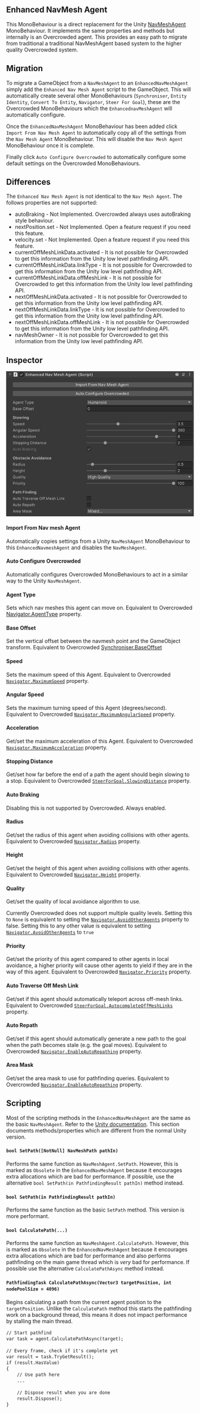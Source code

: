 ## Enhanced NavMesh Agent

This MonoBehaviour is a direct replacement for the Unity [NavMeshAgent](https://docs.unity3d.com/ScriptReference/AI.NavMeshAgent.html) MonoBehaviour. It implements the same properties and methods but internally is an Overcrowded agent. This provides an easy path to migrate from traditional a traditional NavMeshAgent based system to the higher quality Overcrowded system.

## Migration

To migrate a GameObject from a `NavMeshAgent` to an `EnhancedNavMeshAgent` simply add the `Enhanced Nav Mesh Agent` script to the GameObject. This will automatically create several other MonoBehaviours (`Synchroniser`, `Entity Identity`, `Convert To Entity`, `Navigator`, `Steer For Goal`), these are the Overcrowded MonoBehaviours which the `EnhancednavMeshAgent` will automatically configure.

Once the `EnhancedNavMeshAgent` MonoBehaviour has been added click `Import From Nav Mesh Agent` to automatically copy all of the settings from the `Nav Mesh Agent` MonoBehaviour. This will disable the `Nav Mesh Agent` MonoBehaviour once it is complete.

Finally click `Auto Configure Overcrowded` to automatically configure some default settings on the Overcrowded MonoBehaviours.

## Differences

The `Enhanced Nav Mesh Agent` is not identical to the `Nav Mesh Agent`. The follows properties are not supported:
 - autoBraking - Not Implemented. Overcrowded always uses autoBraking style behaviour.
 - nextPosition.set - Not Implemented. Open a feature request if you need this feature.
 - velocity.set - Not Implemented. Open a feature request if you need this feature.
 - currentOffMeshLinkData.activated - It is not possible for Overcrowded to get this information from the Unity low level pathfinding API.
 - currentOffMeshLinkData.linkType - It is not possible for Overcrowded to get this information from the Unity low level pathfinding API.
 - currentOffMeshLinkData.offMeshLink - It is not possible for Overcrowded to get this information from the Unity low level pathfinding API.
 - nextOffMeshLinkData.activated - It is not possible for Overcrowded to get this information from the Unity low level pathfinding API.
 - nextOffMeshLinkData.linkType - It is not possible for Overcrowded to get this information from the Unity low level pathfinding API.
 - nextOffMeshLinkData.offMeshLink - It is not possible for Overcrowded to get this information from the Unity low level pathfinding API.
 - navMeshOwner - It is not possible for Overcrowded to get this information from the Unity low level pathfinding API.

## Inspector

![Enhanced Nav Mesh Agent Inspector](../../images/EnhancedNavMeshAgentInspector.png)

#### Import From Nav mesh Agent

Automatically copies settings from a Unity `NavMeshAgent` MonoBehaviour to this `EnhancedNavmeshAgent` and disables the `NavMeshAgent`.

#### Auto Configure Overcrowded

Automatically configures Overcrowded MonoBehaviours to act in a similar way to the Unity `NavMeshAgent`.

#### Agent Type

Sets which nav meshes this agent can move on. Equivalent to Overcrowded [Navigator.AgentType](../Navigator#agent-type) property.

#### Base Offset

Set the vertical offset between the navmesh point and the GameObject transform. Equivalent to Overcrowded [Synchroniser.BaseOffset](../Synchroniser#base-offset-y-axis)

#### Speed

Sets the maximum speed of this Agent. Equivalent to Overcrowded [`Navigator.MaximumSpeed`](../Navigator#maximum-speed) property.

#### Angular Speed

Sets the maximum turning speed of this Agent (degrees/second). Equivalent to Overcrowded [`Navigator.MaximumAngularSpeed`](../Navigator#maximum-angular-speed) property.

#### Acceleration

Get/set the maximum acceleration of this Agent. Equivalent to Overcrowded [`Navigator.MaximumAcceleration`](../Navigator#maximum-acceleration) property.

#### Stopping Distance

Get/set how far before the end of a path the agent should begin slowing to a stop. Equivalent to Overcrowded [`SteerForGoal.SlowingDistance`](../Steering/SteerForGoal#slowing-distance) property.

#### Auto Braking

Disabling this is not supported by Overcrowded. Always enabled.

#### Radius

Get/set the radius of this agent when avoiding collisions with other agents. Equivalent to Overcrowded [`Navigator.Radius`](../Navigator#radius) property.

#### Height

Get/set the height of this agent when avoiding collisions with other agents. Equivalent to Overcrowded [`Navigator.Height`](../Navigator#height) property.

#### Quality

Get/set the quality of local avoidance algorithm to use.

Currently Overcrowded does not support multiple quality levels. Setting this to `None` is equivalent to setting the [`Navigator.AvoidOtherAgents`](../Navigator#avoid-local-obstacles) property to false. Setting this to any other value is equivalent to setting [`Navigator.AvoidOtherAgents`](../Navigator#avoid-local-obstacles) to `true`

#### Priority

Get/set the priority of this agent compared to other agents in local avoidance, a higher priority will cause other agents to yield if they are in the way of this agent. Equivalent to Overcrowded [`Navigator.Priority`](../Navigator#priority-range) property.

#### Auto Traverse Off Mesh Link

Get/set if this agent should automatically teleport across off-mesh links. Equivalent to Overcrowded [`SteerForGoal.AutocompleteOffMeshLinks`](../Steering/SteerForGoal#autocomplete-off-mesh-links) property.

#### Auto Repath

Get/set if this agent should automatically generate a new path to the goal when the path becomes stale (e.g. the goal moves). Equivalent to Overcrowded [`Navigator.EnableAutoRepathing`](../Navigator#disable-automatic-repathing) property.

#### Area Mask

Get/set the area mask to use for pathfinding queries. Equivalent to Overcrowded [`Navigator.EnableAutoRepathing`](../Navigator#AreaMask) property.

## Scripting

Most of the scripting methods in the `EnhancedNavMeshAgent` are the same as the basic `NavMeshAgent`. Refer to the [Unity documentation](https://docs.unity3d.com/ScriptReference/AI.NavMeshAgent.html). This section documents methods/properties which are different from the normal Unity version.

#### `bool SetPath([NotNull] NavMeshPath pathIn)`

Performs the same function as `NavMeshAgent.SetPath`. However, this is marked as `Obsolete` in the `EnhancedNavMeshAgent` because it encourages extra allocations which are bad for performance. If possible, use the alternative `bool SetPath(in PathfindingResult pathIn)` method instead.

#### `bool SetPath(in PathfindingResult pathIn)`

Performs the same function as the basic `SetPath` method. This version is more performant.

#### `bool CalculatePath(...)`

Performs the same function as `NavMeshAgent.CalculatePath`. However, this is marked as `Obsolete` in the `EnhancedNavMeshAgent` because it encourages extra allocations which are bad for performance and also performs pathfinding on the main game thread which is _very_ bad for performance. If possible use the alternative `CalculatePathAsync` method instead.

#### `PathfindingTask CalculatePathAsync(Vector3 targetPosition, int nodePoolSize = 4096)`

Begins calculating a path from the current agent position to the `targetPosition`. Unlike the `CalculatePath` method this starts the pathfinding work on a background thread, this means it does not impact performance by stalling the main thread.

```
// Start pathfind
var task = agent.CalculatePathAsync(target);

// Every frame, check if it's complete yet
var result = task.TryGetResult();
if (result.HasValue)
{
    // Use path here
    ...

    // Dispose result when you are done
    result.Dispose();
}
```